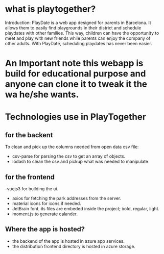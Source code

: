 # what is playtogether?
Introduction: 
PlayDate is a web app designed for parents in Barcelona. It allows them to easily find playgrounds in their district and schedule playdates with other families. This way, children can have the opportunity to meet and play with new friends while parents can enjoy the company of other adults. With PlayDate, scheduling playdates has never been easier.
# An Important note this webapp is build for educational purpose and anyone can clone it to tweak it the wa he/she wants.

# Technologies use in PlayTogether
## for the backent
To clean and pick up the columns needed from open data csv file:
- csv-parse for parsing the csv to get an array of objects.
- lodash to clean the csv and pickup what was needed to manipulate
## for the frontend
-vuejs3 for building the ui.
- axios for fetching the park addresses from the server.
- material icons for icons if needed.
- JetBrain font, its files are embeded inside the project; bold, regular, light.
- moment.js to generate calander.

## Where the app is hosted?
- the backend of the app is hosted in azure app services.
- the distribution frontend directory is hosted in azure storage.